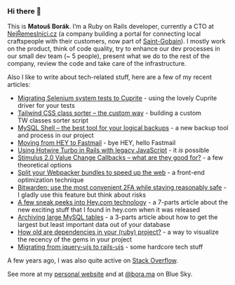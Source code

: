 ### Hi there 👋

This is **Matouš Borák**. I’m a Ruby on Rails developer, currently a CTO at [NejŘemeslníci.cz](https://www.nejremeslnici.cz) (a company building a portal for connecting local craftspeople with their customers, now part of [Saint-Gobain](https://www.saint-gobain.com/en)). I mostly work on the product, think of code quality, try to enhance our dev processes in our small dev team (~ 5 people), present what we do to the rest of the company, review the code and take care of the infrastructure.

Also I like to write about tech-related stuff, here are a few of my recent articles:

- [Migrating Selenium system tests to Cuprite](https://dev.to/nejremeslnici/migrating-selenium-system-tests-to-cuprite-42ah) - using the lovely Cuprite driver for your tests
- [Tailwind CSS class sorter – the custom way](https://dev.to/nejremeslnici/tailwind-css-class-sorter-the-custom-way-35g5) - building a custom TW classes sorter script
- [MySQL Shell – the best tool for your logical backups](https://dev.to/nejremeslnici/mysql-shell-the-best-tool-for-your-logical-backups-44fk) - a new backup tool and process in our project
- [Moving from HEY to Fastmail](https://dev.to/borama/moving-from-hey-to-fastmail-phe) - bye HEY, hello Fastmail
- [Using Hotwire Turbo in Rails with legacy JavaScript](https://dev.to/nejremeslnici/using-hotwire-turbo-in-rails-with-legacy-javascript-17g1) - it _is_ possible
- [Stimulus 2.0 Value Change Callbacks – what are they good for?](https://dev.to/borama/stimulus-2-0-value-change-callbacks-what-are-they-good-for-4kho) - a few theoretical options
- [Split your Webpacker bundles to speed up the web](https://dev.to/nejremeslnici/split-your-webpacker-bundles-to-speed-up-the-web-2) - a front-end optimization technique
- [Bitwarden: use the most convenient 2FA while staying reasonably safe](https://dev.to/borama/bitwarden-use-the-most-convenient-2fa-while-staying-reasonably-safe-13ee) - I gladly use this feature but think about risks
- [A few sneak peeks into Hey.com technology](https://dev.to/borama/a-few-sneak-peeks-into-hey-com-technology-i-intro-4bjg) - a 7-parts article about the new exciting stuff that I found in hey.com when it was released
- [Archiving large MySQL tables](https://dev.to/nejremeslnici/archiving-large-mysql-tables-part-i-intro-4im1) - a 3-parts article about how to get the largest but least important data out of your database
- [How old are dependencies in your (ruby) project?](https://dev.to/nejremeslnici/how-old-are-dependencies-in-your-ruby-project-3jia) - a way to visualize the recency of the gems in your project
- [Migrating from jquery-ujs to rails-ujs](https://dev.to/nejremeslnici/migrating-from-jquery-ujs-to-rails-ujs-k9m) - some hardcore tech stuff

A few years ago, I was also quite active on [Stack Overflow](https://stackoverflow.com/users/1544012/borama).

See more at my [personal website](https://bora.ma) and at [@bora.ma](https://bsky.app/profile/bora.ma) on Blue Sky.

